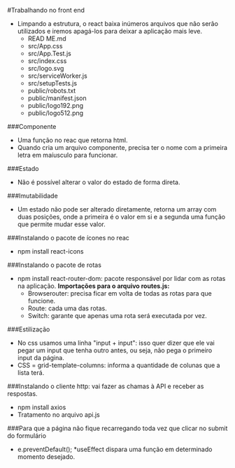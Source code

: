 #Trabalhando no front end
* Limpando a estrutura, o react baixa inúmeros arquivos que não serão utilizados e iremos apagá-los para deixar a aplicação mais leve.
	* READ ME.md
	* src/App.css
	* src/App.Test.js
	* src/index.css
	* src/logo.svg
	* src/serviceWorker.js
	* src/setupTests.js
	* public/robots.txt
	* public/manifest.json
	* public/logo192.png
	* public/logo512.png

###Componente
* Uma função no reac que retorna html.
* Quando cria um arquivo componente, precisa ter o nome com a primeira letra em maíusculo para funcionar.

###Estado
* Não é possível alterar o valor do estado de forma direta.

###Imutabilidade
* Um estado não pode ser alterado diretamente, retorna um array com duas posições, onde a primeira é o valor em si e a segunda uma função que permite mudar esse valor.

###Instalando o pacote de ícones no reac
* npm install react-icons

###Instalando o pacote de rotas
* npm install react-router-dom: pacote responsável por lidar com as rotas na aplicação. **Importações para o arquivo routes.js:**
	* Browserouter: precisa ficar em volta de todas as rotas para que funcione.
	* Route: cada uma das rotas.
	* Switch: garante que apenas uma rota será executada por vez.

###Estilização
* No css usamos uma linha "input + input": isso quer dizer que ele vai pegar um input que tenha outro antes, ou seja, não pega o primeiro input da página.
* CSS = grid-template-columns: informa a quantidade de colunas que a lista terá.

###Instalando o cliente http: vai fazer as chamas à API e receber as respostas.
* npm install axios
* Tratamento no arquivo api.js

###Para que a página não fique recarregando toda vez que clicar no submit do formulário
* e.preventDefault();
*useEffect dispara uma função em determinado momento desejado.